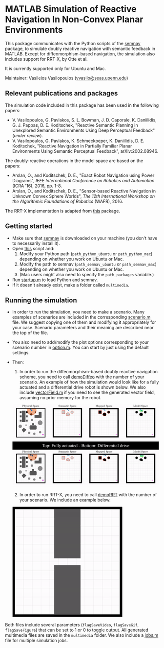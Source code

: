 # MATLAB Simulation of Reactive Navigation In Non-Convex Planar Environments

This package communicates with the Python scripts of the [semnav](https://github.com/vvasilo/semnav) package, to simulate doubly reactive navigation with semantic feedback in MATLAB. Except for diffeomorphism-based navigation, the simulation also includes support for RRT-X, by Otte et al. 

It is currently supported only for Ubuntu and Mac.

Maintainer: Vasileios Vasilopoulos (<vvasilo@seas.upenn.edu>)

## Relevant publications and packages
The simulation code included in this package has been used in the following papers:
* V. Vasilopoulos, G. Pavlakos, S. L. Bowman, J. D. Caporale, K. Daniilidis, G. J. Pappas, D. E. Koditschek, "Reactive Semantic Planning in Unexplored Semantic Environments Using Deep Perceptual Feedback" (*under review*).
* V. Vasilopoulos, G. Pavlakos, K. Schmeckpeper, K. Daniilidis, D. E. Koditschek, "Reactive Navigation in Partially Familiar Planar Environments Using Semantic Perceptual Feedback", arXiv:2002.08946.

The doubly-reactive operations in the model space are based on the papers:
* Arslan, O., and Koditschek, D. E., "Exact Robot Navigation using Power Diagrams", *IEEE International Conference on Robotics and Automation* (ICRA '16), 2016, pp. 1-8.
* Arslan, O., and Koditschek, D. E., "Sensor-based Reactive Navigation in Unknown Convex Sphere Worlds", *The 12th International Workshop on the Algorithmic Foundations of Robotics* (WAFR), 2016.

The RRT-X implementation is adapted from [this](https://github.com/rahul-sb/RRTx) package.

## Getting started
* Make sure that [semnav](https://github.com/vvasilo/semnav) is downloaded on your machine (you don't have to necessarily install it).
* Open [this](startup.m) script and:
    1. Modify your Python path (`path_python_ubuntu` or `path_python_mac`) depending on whether you work on Ubuntu or Mac.
    1. Modify the path to semnav (`path_semnav_ubuntu` or `path_semnav_mac`) depending on whether you work on Ubuntu or Mac.
    1. (Mac users might also need to specify the `path_packages` variable.)
* Run [startup.m](startup.m) to load Python and semnav.
* If it doesn't already exist, make a folder called `multimedia`.

## Running the simulation
* In order to run the simulation, you need to make a scenario. Many examples of scenarios are included in the corresponding [scenario.m](demo/scenario.m) file. We suggest copying one of them and modifying it appropriately for your case. Scenario parameters and their meaning are described near the top of the file.
* You also need to add/modify the plot options corresponding to your scenario number in [option.m](demo/option.m). You can start by just using the default settings.
* Then:
    1. In order to run the diffeomorphism-based doubly reactive navigation scheme, you need to call [demoDiffeo](demo/demoDiffeo.m) with the number of your scenario. An example of how the simulation would look like for a fully actuated and a differential drive robot is shown below. We also include [vectorField.m](demo/vectorField.m) if you need to see the generated vector field, assuming no prior memory for the robot.

    ![](examples/demoDiffeo.gif)

    2. In order to run RRT-X, you need to call [demoRRT](demo/demoRRT.m) with the number of your scenario. We include an example below.

    ![](examples/demoRRT.gif)

Both files include several parameters (`flagSaveVideo`, `flagSaveGif`, `flagSaveFigure`) that can be set to 1 or 0 to toggle output. All generated multimedia files are saved in the `multimedia` folder. We also include a [jobs.m](demo/jobs.m) file for multiple simulation jobs.
